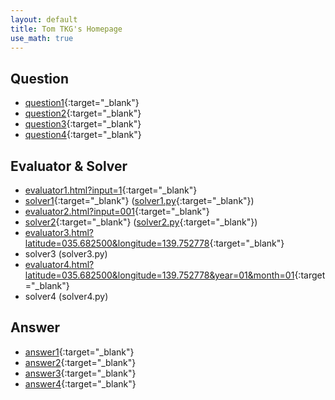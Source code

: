 ```yaml
---
layout: default
title: Tom TKG's Homepage
use_math: true
---
```


## Question
* [question1](lecture/question1.html){:target="_blank"}
* [question2](lecture/question2.html){:target="_blank"}
* [question3](lecture/question3.html){:target="_blank"}
* [question4](lecture/question4.html){:target="_blank"}

## Evaluator & Solver
* [evaluator1.html?input=1](lecture/evaluator1.html?input=1){:target="_blank"}
* [solver1](lecture/solver1.txt){:target="_blank"} ([solver1.py](lecture/solver1.py){:target="_blank"})
* [evaluator2.html?input=001](lecture/evaluator2.html?input=001){:target="_blank"}
* [solver2](lecture/solver2.txt){:target="_blank"} ([solver2.py](lecture/solver2.py){:target="_blank"})
* [evaluator3.html?latitude=035.682500&longitude=139.752778](lecture/evaluator3.html?latitude=035.682500&longitude=139.752778){:target="_blank"}
* solver3 (solver3.py)
* [evaluator4.html?latitude=035.682500&longitude=139.752778&year=01&month=01](lecture/evaluator4.html?latitude=035.682500&longitude=139.752778&year=01&month=01]){:target="_blank"}
* solver4 (solver4.py)

## Answer
* [answer1](lecture/answer1.html){:target="_blank"}
* [answer2](lecture/answer2.html){:target="_blank"}
* [answer3](lecture/answer3.html){:target="_blank"}
* [answer4](lecture/answer4.html){:target="_blank"}
